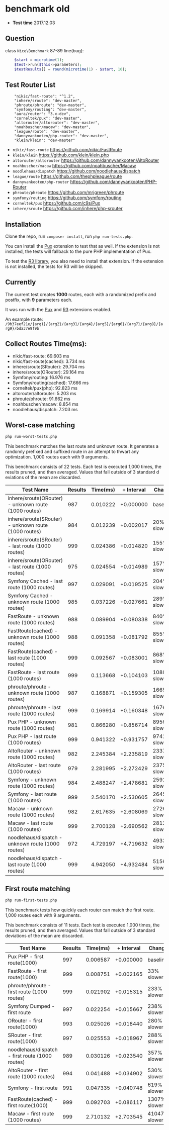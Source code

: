 # benchmark old
- **Test time** 2017.12.03

## Question

class `Nice\Benchmark` 87-89 line(bug):

```php
    $start = microtime(1);
    $test->run($this->parameters);
    $testResults[] = round(microtime(1) - $start, 10);
```

## Test Router List

```
    "nikic/fast-route": "^1.2",
    "inhere/sroute": "dev-master",
    "phroute/phroute": "dev-master",
    "symfony/routing": "dev-master",
    "aura/router": "3.x-dev",
    "corneltek/pux": "dev-master",
    "altorouter/altorouter": "dev-master",
    "noahbuscher/macaw": "dev-master",
    "league/route": "dev-master",
    "dannyvankooten/php-router": "dev-master",
    "klein/klein": "dev-master"
```

- `nikic/fast-route` https://github.com/nikic/FastRoute
- `klein/klein` https://github.com/klein/klein.php
- `altorouter/altorouter` https://github.com/dannyvankooten/AltoRouter
- `noahbuscher/macaw` https://github.com/noahbuscher/Macaw
- `noodlehaus/dispatch` https://github.com/noodlehaus/dispatch
- `league/route` https://github.com/thephpleague/route
- `dannyvankooten/php-router` https://github.com/dannyvankooten/PHP-Router
- `phroute/phroute` https://github.com/mrjgreen/phroute
- `symfony/routing` https://github.com/symfony/routing
- `corneltek/pux` https://github.com/c9s/Pux
- `inhere/sroute` https://github.com/inhere/php-srouter

## Installation

Clone the repo, run `composer install`, run `php run-tests.php`.

You can install the [Pux](https://github.com/c9s/pux) extension to test that as well. If the extension is not
installed, the tests will fallback to the pure PHP implementation of Pux.

To test the [R3 library](https://github.com/c9s/php-r3), you also need to install that extension. If the extension is
not installed, the tests for R3 will be skipped.

## Currently

The current test creates **1000** routes, each with a randomized prefix and postfix, with **9** parameters each.

It was run with the [Pux](https://github.com/c9s/pux) and [R3](https://github.com/c9s/php-r3) extensions enabled.

An example route: `/9b37eef21e/{arg1}/{arg2}/{arg3}/{arg4}/{arg5}/{arg6}/{arg7}/{arg8}/{arg9}/bda37e9f9b`

## Collect Routes Time(ms):

- nikic/fast-route: 69.603 ms
- nikic/fast-route(cached): 3.734 ms
- inhere/sroute(SRouter): 29.704 ms
- inhere/sroute(ORouter): 29.164 ms
- Symfony/routing: 16.976 ms
- Symfony/routing(cached): 17.666 ms
- corneltek/pux(php): 92.823 ms
- altorouter/altorouter: 5.203 ms
- phroute/phroute: 91.662 ms
- noahbuscher/macaw: 8.854 ms
- noodlehaus/dispatch: 7.203 ms

## Worst-case matching

```bash
php run-worst-tests.php
```

This benchmark matches the last route and unknown route. It generates a randomly prefixed and suffixed route in an attempt to thwart any optimization.
1,000 routes each with 9 arguments.

This benchmark consists of 22 tests. Each test is executed 1,000 times, the results pruned, and then averaged. Values that fall outside of 3 standard d
eviations of the mean are discarded.

Test Name | Results | Time(ms) | + Interval | Change
--------- | ------- | ---- | ---------- | ------
inhere/sroute(ORouter) - unknown route (1000 routes) | 987 | 0.010222 | +0.000000 | baseline
inhere/sroute(SRouter) - unknown route (1000 routes) | 984 | 0.012239 | +0.002017 | 20% slower
inhere/sroute(SRouter) - last route (1000 routes) | 999 | 0.024386 | +0.014820 | 155% slower
inhere/sroute(ORouter) - last route (1000 routes) | 975 | 0.024554 | +0.014989 | 157% slower
Symfony Cached - last route (1000 routes) | 997 | 0.029091 | +0.019525 | 204% slower
Symfony Cached - unknown route (1000 routes) | 985 | 0.037226 | +0.027661 | 289% slower
FastRoute - unknown route (1000 routes) | 988 | 0.089904 | +0.080338 | 840% slower
FastRoute(cached) - unknown route (1000 routes) | 988 | 0.091358 | +0.081792 | 855% slower
FastRoute(cached) - last route (1000 routes) | 999 | 0.092567 | +0.083001 | 868% slower
FastRoute - last route (1000 routes) | 999 | 0.113668 | +0.104103 | 1088% slower
phroute/phroute - unknown route (1000 routes) | 987 | 0.168871 | +0.159305 | 1665% slower
phroute/phroute - last route (1000 routes) | 999 | 0.169914 | +0.160348 | 1676% slower
Pux PHP - unknown route (1000 routes) | 981 | 0.866280 | +0.856714 | 8956% slower
Pux PHP - last route (1000 routes) | 999 | 0.941322 | +0.931757 | 9741% slower
AltoRouter - unknown route (1000 routes) | 982 | 2.245384 | +2.235819 | 23373% slower
AltoRouter - last route (1000 routes) | 979 | 2.281995 | +2.272429 | 23756% slower
Symfony - unknown route (1000 routes) | 984 | 2.488247 | +2.478681 | 25912% slower
Symfony - last route (1000 routes) | 999 | 2.540170 | +2.530605 | 26455% slower
Macaw - unknown route (1000 routes) | 982 | 2.617635 | +2.608069 | 27265% slower
Macaw - last route (1000 routes) | 999 | 2.700128 | +2.690562 | 28127% slower
noodlehaus/dispatch - unknown route (1000 routes) | 972 | 4.729197 | +4.719632 | 49339% slower
noodlehaus/dispatch - last route (1000 routes) | 999 | 4.942050 | +4.932484 | 51564% slower

## First route matching

```bash
php run-first-tests.php
```

This benchmark tests how quickly each router can match the first route. 1,000 routes each with 9 arguments.

This benchmark consists of 11 tests. Each test is executed 1,000 times, the results pruned, and then averaged. Values that fall outside of 3 standard deviations of the mean are discarded.

Test Name | Results | Time(ms) | + Interval | Change
--------- | ------- | ---- | ---------- | ------
Pux PHP - first route(1000) | 997 | 0.006587 | +0.000000 | baseline
FastRoute - first route(1000) | 999 | 0.008751 | +0.002165 | 33% slower
phroute/phroute - first route (1000 routes) | 999 | 0.021902 | +0.015315 | 233% slower
Symfony Dumped - first route | 997 | 0.022254 | +0.015667 | 238% slower
ORouter - first route(1000) | 993 | 0.025026 | +0.018440 | 280% slower
SRouter - first route(1000) | 997 | 0.025553 | +0.018967 | 288% slower
noodlehaus/dispatch - first route (1000 routes) | 989 | 0.030126 | +0.023540 | 357% slower
AltoRouter - first route (1000 routes) | 994 | 0.041488 | +0.034902 | 530% slower
Symfony - first route | 991 | 0.047335 | +0.040748 | 619% slower
FastRoute(cached) - first route(1000) | 999 | 0.092703 | +0.086117 | 1307% slower
Macaw - first route (1000 routes) | 999 | 2.710132 | +2.703545 | 41047% slower

